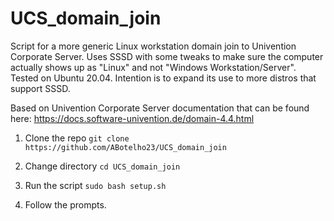 # UCS_domain_join

Script for a more generic Linux workstation domain join to Univention Corporate Server. Uses SSSD with some tweaks to make sure the computer actually shows up as "Linux" and not "Windows Workstation/Server". Tested on Ubuntu 20.04. Intention is to expand its use to more distros that support SSSD.

Based on Univention Corporate Server documentation that can be found here: https://docs.software-univention.de/domain-4.4.html

1. Clone the repo
`git clone https://github.com/ABotelho23/UCS_domain_join`

2. Change directory
`cd UCS_domain_join`

3. Run the script
`sudo bash setup.sh`

4. Follow the prompts.
